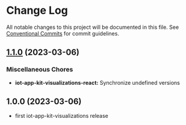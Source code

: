 # Change Log

All notable changes to this project will be documented in this file.
See [Conventional Commits](https://conventionalcommits.org) for commit guidelines.

## [1.1.0](https://github.com/awslabs/synchro-charts/compare/iot-app-kit-visualizations-react-v1.0.0...iot-app-kit-visualizations-react-v1.1.0) (2023-03-06)


### Miscellaneous Chores

* **iot-app-kit-visualizations-react:** Synchronize undefined versions

## 1.0.0 (2023-03-06)
* first iot-app-kit-visualizations release
